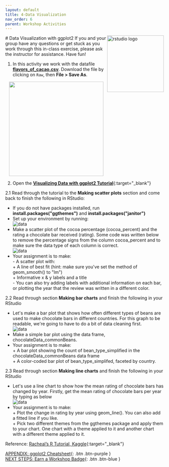```yaml
---
layout: default
title: 4-Data Visualization
nav_order: 6
parent: Workshop Activities
---
```

<img src="images/ggplot-01.png" style="float:right;width:180px;" alt="rstudio logo"> 
# Data Visualization with ggplot2
If you and your group have any questions or get stuck as you work through this in-class exercise, please ask the instructor for assistance.  Have fun!

1. In this activity we work with the datafile [**flavors_of_cacao.csv**](docs/flavors_of_cacao.csv). Download the file by clicking on `Raw`, then **File > Save As**.      
<p align="center">
<img src="images/ggplot-1-raw-download.png" width="300"/>
</p>

2. Open the [**Visualizing Data with ggplot2 Tutorial**](http://bit.ly/2wjPo95){:target="_blank"}

2.1 Read through the tutorial to the **Making scatter plots** section and come back to finish the following in RStudio:
- If you do not have packages installed, run **install.packages("ggthemes")** and **install.packages("janitor")**
- Set up your environment by running:      
![data](images/ggplot-03.png)       
- Make a scatter plot of the cocoa percentage (cocoa_percent) and the rating a chocolate bar received (rating). Some code was written below to remove the percentage signs from the column cocoa_percent and to make sure the data type of each column is correct.     
![data](images/ggplot-02.png)        
- Your assignment is to make:       
      - A scatter plot with:       
            + A line of best fit (hint: make sure you've set the method of geom_smooth() to "lm")        
            + Informative x & y labels and a title         
      - You can also try adding labels with additional information on each bar, or plotting the year that the review was written in a different color.

2.2 Read through section **Making bar charts** and finish the following in your RStudio
- Let's make a bar plot that shows how often different types of beans are used to make chocolate bars in different countries. For this graph to be readable, we're going to have to do a bit of data cleaning first.        
![data](images/ggplot-04.png)
- Make a simple bar plot using the data frame, chocolateData_commonBeans.
- Your assignment is to make:         
      + A bar plot showing the count of bean_type_simplified in  the chocolateData_commonBeans data frame      
      + A color-coded bar plot of bean_type_simplifed, faceted by country.

2.3 Read through section **Making line charts** and finish the following in your RStudio
- Let's use a line chart to show how the mean rating of chocolate bars has changed by year. Firstly, get the mean rating of chocolate bars per year by typing as below         
![data](images/ggplot-05.png)         
- Your assignment is to make:       
      + Plot the change in rating by year using geom_line(). You can also add a fitted line if you like.          
      + Pick two different themes from the ggthemes package and apply them to your chart. One chart with a theme applied to it and another chart with a different theme applied to it.         

Reference: [Racheal’s R Tutorial, Kaggle](https://www.kaggle.com/rtatman/rachael-s-r-tutorials){:target="_blank"}

[APPENDIX: ggplot2 Cheatsheet](https://drive.google.com/file/d/1PuMBZwAutnBjJ8xVCeLgElZwcC1UIhrz/view){: .btn .btn-purple }<br>
[NEXT STEPS: Earn a Workshop Badge](informal-credentials.html){: .btn .btn-blue }
